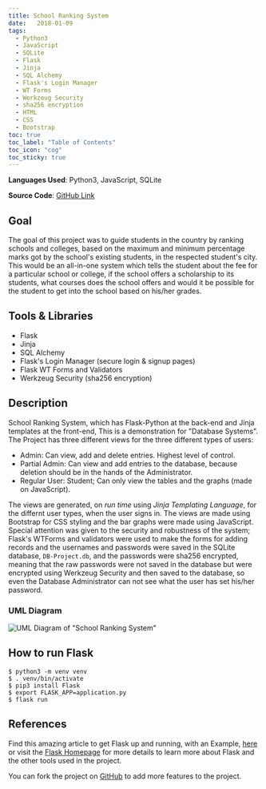 ```yaml
---
title: School Ranking System
date:   2018-01-09
tags: 
  - Python3
  - JavaScript
  - SQLite
  - Flask
  - Jinja
  - SQL Alchemy
  - Flask's Login Manager
  - WT Forms
  - Werkzeug Security
  - sha256 encryption
  - HTML
  - CSS
  - Bootstrap
toc: true
toc_label: "Table of Contents"
toc_icon: "cog"
toc_sticky: true
---
```


**Languages Used**: Python3, JavaScript, SQLite

**Source Code**: [GitHub Link](https://github.com/ShahzaibWaseem/Project-Database)

## Goal
The goal of this project was to guide students in the country by ranking schools and colleges, based on the maximum and minimum percentage marks got by the school's existing students, in the respected student's city. This would be an all-in-one system which tells the student about the fee for a particular school or college, if the school offers a scholarship to its students, what courses does the school offers and would it be possible for the student to get into the school based on his/her grades.

## Tools & Libraries
- Flask
- Jinja
- SQL Alchemy
- Flask's Login Manager (secure login & signup pages)
- Flask WT Forms and Validators
- Werkzeug Security (sha256 encryption)

## Description
School Ranking System, which has Flask-Python at the back-end and Jinja templates at the front-end, This is a demonstration for "Database Systems".  The Project has three different views for the three different types of users:
- Admin: Can view, add and delete entries. Highest level of control.
- Partial Admin: Can view and add entries to the database, because deletion should be in the hands of the Administrator.
- Regular User: Student; Can only view the tables and the graphs (made on JavaScript).

The views are generated, on *run time* using *Jinja Templating Language*, for the differnt user types, when the user signs in. The views are made using Bootstrap for CSS styling and the bar graphs were made using JavaScript. Special attention was given to the security and robustness of the system; Flask's WTForms and validators were used to make the forms for adding records and the usernames and passwords were saved in the SQLite database, `DB-Project.db`, and the passwords were sha256 encrypted, meaning that the raw passwords were not saved in the database but were encrypted using Werkzeug Security and then saved to the database, so even the Database Administrator can not see what the user has set his/her password.

### UML Diagram
![UML Diagram of "School Ranking System"](https://github.com/ShahzaibWaseem/Project-Database/blob/master/UML.png?raw=true)

## How to run Flask
```console
$ python3 -m venv venv
$ . venv/bin/activate
$ pip3 install Flask
$ export FLASK_APP=application.py
$ flask run
```

## References
Find this amazing article to get Flask up and running, with an Example, [here](https://dev.to/sahilrajput/install-flask-and-create-your-first-web-application-2dba) or visit the [Flask Homepage](https://flask.palletsprojects.com/en/1.1.x/installation/) for more details to learn more about Flask and the other tools used in the project.

You can fork the project on [GitHub](https://github.com/ShahzaibWaseem/Project-Database) to add more features to the project.